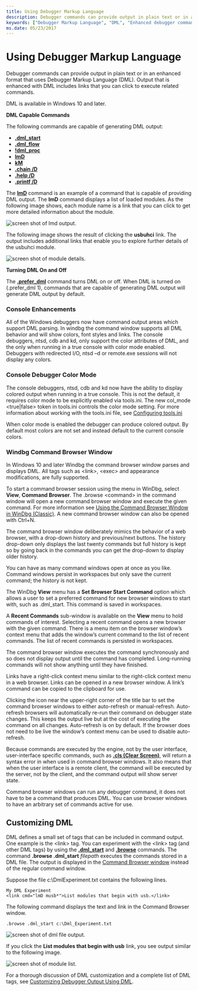 ```yaml
---
title: Using Debugger Markup Language
description: Debugger commands can provide output in plain text or in an enhanced format that uses Debugger Markup Language (DML). Output that is enhanced with DML includes links.
keywords: ["Debugger Markup Language", "DML", "Enhanced debugger commands"]
ms.date: 05/23/2017
---
```


# Using Debugger Markup Language


Debugger commands can provide output in plain text or in an enhanced format that uses Debugger Markup Language (DML). Output that is enhanced with DML includes links that you can click to execute related commands.

DML is available in Windows 10 and later.

**DML Capable Commands**

The following commands are capable of generating DML output:

-   [**.dml\_start**](-dml-start.md)
-   [**.dml\_flow**](-dml-flow.md)
-   [**!dml\_proc**](-dml-proc.md)
-   [**lmD**](lm--list-loaded-modules-.md)
-   [**kM**](k--kb--kc--kd--kp--kp--kv--display-stack-backtrace-.md)
-   [**.chain /D**](-chain--list-debugger-extensions-.md)
-   [**.help /D**](-help--meta-command-help-.md)
-   [**.printf /D**](-printf.md)

The [**lmD**](lm--list-loaded-modules-.md) command is an example of a command that is capable of providing DML output. The **lmD** command displays a list of loaded modules. As the following image shows, each module name is a link that you can click to get more detailed information about the module.

![screen shot of lmd output.](images/dmlcommands01.png)

The following image shows the result of clicking the **usbuhci** link. The output includes additional links that enable you to explore further details of the usbuhci module.

![screen shot of module details.](images/dmlcommands02.png)

**Turning DML On and Off**

The [**.prefer\_dml**](-prefer-dml.md) command turns DML on or off. When DML is turned on (.prefer\_dml 1), commands that are capable of generating DML output will generate DML output by default.

### <span id="Console_Enhancements"></span><span id="console_enhancements"></span><span id="CONSOLE_ENHANCEMENTS"></span>Console Enhancements

All of the Windows debuggers now have command output areas which support DML parsing. In windbg the command window supports all DML behavior and will show colors, font styles and links. The console debuggers, ntsd, cdb and kd, only support the color attributes of DML, and the only when running in a true console with color mode enabled. Debuggers with redirected I/O, ntsd –d or remote.exe sessions will not display any colors.

### <span id="Console_Debugger_Color_Mode"></span><span id="console_debugger_color_mode"></span><span id="CONSOLE_DEBUGGER_COLOR_MODE"></span>Console Debugger Color Mode

The console debuggers, ntsd, cdb and kd now have the ability to display colored output when running in a true console. This is not the default, it requires color mode to be explicitly enabled via tools.ini. The new col\_mode &lt;true|false&gt; token in tools.ini controls the color mode setting. For more information about working with the tools.ini file, see [Configuring tools.ini](configuring-tools-ini.md)

When color mode is enabled the debugger can produce colored output. By default most colors are not set and instead default to the current console colors.

### <span id="_Windbg_Command_Browser_Window"></span><span id="_windbg_command_browser_window"></span><span id="_WINDBG_COMMAND_BROWSER_WINDOW"></span> Windbg Command Browser Window

In Windows 10 and later Windbg the command browser window parses and displays DML. All tags such as &lt;link&gt;, &lt;exec&gt; and appearance modifications, are fully supported.

To start a command browser session using the menu in WinDbg, select **View**, **Command Browser**. The .browse &lt;command&gt; in the command window will open a new command browser window and execute the given command. For more information see [Using the Command Browser Window in WinDbg (Classic)](command-browser-window.md). A new command browser window can also be opened with Ctrl+N.

The command browser window deliberately mimics the behavior of a web browser, with a drop-down history and previous/next buttons. The history drop-down only displays the last twenty commands but full history is kept so by going back in the commands you can get the drop-down to display older history.

You can have as many command windows open at once as you like. Command windows persist in workspaces but only save the current command; the history is not kept.

The WinDbg **View** menu has a **Set Browser Start Command** option which allows a user to set a preferred command for new browser windows to start with, such as .dml\_start. This command is saved in workspaces.

A **Recent Commands** sub-window is available on the **View** menu to hold commands of interest. Selecting a recent command opens a new browser with the given command. There is a menu item on the browser window’s context menu that adds the window’s current command to the list of recent commands. The list of recent commands is persisted in workspaces.

The command browser window executes the command synchronously and so does not display output until the command has completed. Long-running commands will not show anything until they have finished.

Links have a right-click context menu similar to the right-click context menu in a web browser. Links can be opened in a new browser window. A link’s command can be copied to the clipboard for use.

Clicking the icon near the upper-right corner of the title bar to set the command browser windows to either auto-refresh or manual-refresh. Auto-refresh browsers will automatically re-run their command on debugger state changes. This keeps the output live but at the cost of executing the command on all changes. Auto-refresh is on by default. If the browser does not need to be live the window’s context menu can be used to disable auto-refresh.

Because commands are executed by the engine, not by the user interface, user-interface specific commands, such as [**.cls (Clear Screen)**](-cls--clear-screen-.md), will return a syntax error in when used in command browser windows. It also means that when the user interface is a remote client, the command will be executed by the server, not by the client, and the command output will show server state.

Command browser windows can run any debugger command, it does not have to be a command that produces DML. You can use browser windows to have an arbitrary set of commands active for use.

## <span id="Customizing_DML"></span><span id="customizing_dml"></span><span id="CUSTOMIZING_DML"></span>Customizing DML


DML defines a small set of tags that can be included in command output. One example is the &lt;link&gt; tag. You can experiment with the &lt;link&gt; tag (and other DML tags) by using the [**.dml\_start**](-dml-start.md) and [**.browse**](-browse--display-command-in-browser-.md) commands. The command **.browse .dml\_start** *filepath* executes the commands stored in a DML file. The output is displayed in the [Command Browser window](command-browser-window.md) instead of the regular command window.

Suppose the file c:\\DmlExperiment.txt contains the following lines.

```text
My DML Experiment
<link cmd="lmD musb*">List modules that begin with usb.</link>
```

The following command displays the text and link in the Command Browser window.

```dbgcmd
.browse .dml_start c:\Dml_Experiment.txt
```

![screen shot of dml file output.](images/dmlcommands03.png)

If you click the **List modules that begin with usb** link, you see output similar to the following image.

![screen shot of module list.](images/dmlcommands04.png)

For a thorough discussion of DML customization and a complete list of DML tags, see [Customizing Debugger Output Using DML](customizing-debugger-output-using-dml.md).

 

 





